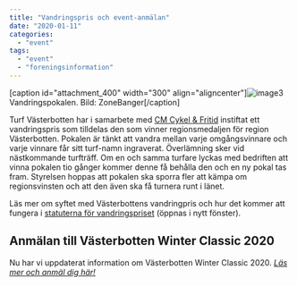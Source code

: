 ```yaml
---
title: "Vandringspris och event-anmälan"
date: "2020-01-11"
categories: 
  - "event"
tags: 
  - "event"
  - "foreningsinformation"
---
```


\[caption id="attachment\_400" width="300" align="aligncenter"\]![image3](http://www.turfvasterbotten.se/wp-content/uploads/2020/01/image3.jpeg?w=300) Vandringspokalen. Bild: ZoneBanger\[/caption\]

Turf Västerbotten har i samarbete med [CM Cykel & Fritid](https://www.cmcykel.se/sv/) instiftat ett vandringspris som tilldelas den som vinner regionsmedaljen för region Västerbotten. Pokalen är tänkt att vandra mellan varje omgångsvinnare och varje vinnare får sitt turf-namn ingraverat. Överlämning sker vid nästkommande turfträff. Om en och samma turfare lyckas med bedriften att vinna pokalen tio gånger kommer denne få behålla den och en ny pokal tas fram. Styrelsen hoppas att pokalen ska sporra fler att kämpa om regionsvinsten och att den även ska få turnera runt i länet.

Läs mer om syftet med Västerbottens vandringpris och hur det kommer att fungera i [statuterna för vandringspriset](http://www.turfvasterbotten.se/wp-content/uploads/2020/01/statuter-vandringspris-r-vinnare.pdf "Statuter Vandringspris R vinnare") (öppnas i nytt fönster).

## Anmälan till Västerbotten Winter Classic 2020

Nu har vi uppdaterat information om Västerbotten Winter Classic 2020. _[Läs mer och anmäl dig här!](https://turfvasterbotten.wordpress.com/vb-winter-classic-2020/)_
